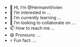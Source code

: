 - 👋 Hi, I’m @HermannVivien
- 👀 I’m interested in ...
- 🌱 I’m currently learning ...
- 💞️ I’m looking to collaborate on ...
- 📫 How to reach me ...
- 😄 Pronouns: ...
- ⚡ Fun fact: ...

<!---
HermannVivien/HermannVivien is a ✨ special ✨ repository because its `README.md` (this file) appears on your GitHub profile.
You can click the Preview link to take a look at your changes.
--->
